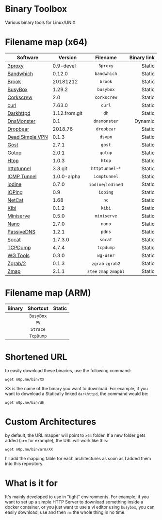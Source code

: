 
# Binary Toolbox

Various binary tools for Linux/UNIX

# Filename map (x64)

|   Software                                                | Version        |Filename               | Binary link   |
| ----------------------------------------------------------|----------------|:---------------------:| -------------:|
| [3proxy](https://github.com/z3APA3A/3proxy)               |0.9-devel       | `3proxy`              |  Static       |
| [Bandwhich](https://github.com/imsnif/bandwhich)          |0.12.0          | `bandwhich`           |  Static       |
| [Brook](https://github.com/txthinking/brook)              |20181212        | `brook`               |  Static       |
| [BusyBox](https://busybox.net)                            |1.29.2          | `busybox`             |  Static       |
| [Corkscrew](https://github.com/bryanpkc/corkscrew)        |2.0             | `corkscrew`           |  Static       |
| [curl](https://github.com/curl/curl)                      |7.63.0          | `curl`                |  Static       |
| [Darkhttpd](https://github.com/ryanmjacobs/darkhttpd)     |1.12.from.git   | `dh`                  |  Static       |
| [DnsMonster](https://github.com/mosajjal/dnsmonster)      |0.1             | `dnsmonster`          |  Dynamic      |
| [Dropbear](https://github.com/mkj/dropbear)               |2018.76         | `dropbear`            |  Static       |
| [Dead Simple VPN](https://github.com/jedisct1/dsvpn)      |0.1.3           | `dsvpn`               |  Static       |
| [Gost](https://github.com/ginuerzh/gost)                  |2.7.1           | `gost`                |  Static       |
| [Gotop](https://github.com/cjbassi/gotop)                 |2.0.1           | `gotop`               |  Static       |
| [Htop](https://hisham.hm/htop/)                           |1.0.3           | `htop`                |  Static       |
| [httptunnel](https://www.gnu.org/software/httptunnel/)    |3.3.git         | `httptunnel-*`        |  Static       |
| [ICMP Tunnel](https://github.com/DhavalKapil/icmptunnel)  |1.0.0-alpha     | `icmptunnel`          |  Static       |
| [iodine](https://github.com/yarrick/iodine)               |0.7.0           | `iodine`/`iodined`    |  Static       |
| [IOPing](https://github.com/koct9i/ioping)                |0.9             | `ioping`              |  Static       |
| [NetCat](https://www.freebsd.org/cgi/man.cgi?query=netcat)|1.68            | `nc`                  |  Static       |
| [Kibi](https://github.com/ilai-deutel/kibi)               |0.1.2           | `kibi`                |  Static       |
| [Miniserve](https://github.com/svenstaro/miniserve)       |0.5.0           | `miniserve`           |  Static       |
| [Nano](https://www.nano-editor.org/)                      |2.7.0           | `nano`                |  Static       |
| [PassiveDNS](https://github.com/gamelinux/passivedns)     |1.2.1           | `pdns`                |  Static       |
| [Socat](http://www.dest-unreach.org/socat/)               |1.7.3.0         | `socat`               |  Static       |
| [TCPDump](https://www.tcpdump.org/)                       |4.7.4           | `tcpdump`             |  Static       |
| [WG Tools](https://github.com/WireGuard/wireguard-tools)  |0.3.0           | `wg-user`             |  Static       |
| [Zgrab/2](https://github.com/zmap/zgrab2)                 |0.1.3           | `zgrab` `zgrab2`      |  Static       |
| [Zmap](https://github.com/zmap/zmap)                      |2.1.1           | `ztee` `zmap` `zmapbl`|  Static       |



# Filename map (ARM)

|   Binary      |   Shortcut    |Static     |
| ------------- |:-------------:| -----:|
|                | `BusyBox`       |                | `bb` |<ul><li>[x] </li>  |
|                | `PV`      |                | `pv`      |<ul><li>[x] </li>  |
|                | `Strace` |                | `st`      |<ul><li>[x] </li>  |
|                | `TcpDump`      |                | `td`      |<ul><li>[x] </li>  |

# Shortened URL

to easily download these binaries, use the following command:

`wget n0p.me/bin/XX`

XX is the name of the binary you want to download. For example, if you want to download a  Statically linked `darkhttpd`, the command would be:

`wget n0p.me/bin/dh`

# Custom Architectures

by default, the URL mapper will point to `x64` folder. If a new folder gets added (`arm` for example), the URL will work like this:

`wget n0p.me/bin/arm/XX`

I'll add the mapping table for each architectures as soon as I added them into this repository.

# What is it for

It's mainly developed to use in "tight" environments. For example, if you want to set up a simple HTTP Server to download something inside a docker container, or you just want to use a vi editor using `busybox`, you can easily download, use and then `rm` the whole thing in no time.
